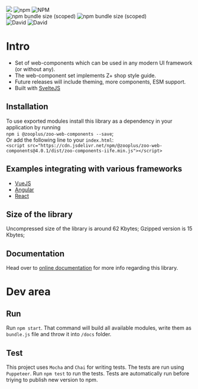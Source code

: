 [![](https://data.jsdelivr.com/v1/package/npm/@zooplus/zoo-web-components/badge)](https://www.jsdelivr.com/package/npm/@zooplus/zoo-web-components)
![npm](https://img.shields.io/npm/dw/@zooplus/zoo-web-components.svg)
![NPM](https://img.shields.io/npm/l/@zooplus/zoo-web-components.svg)     
![npm bundle size (scoped)](https://img.shields.io/bundlephobia/min/@zooplus/zoo-web-components.svg)
![npm bundle size (scoped)](https://img.shields.io/bundlephobia/minzip/@zooplus/zoo-web-components.svg)      
![David](https://img.shields.io/david/dev/zooplus/zoo-web-components.svg)
![David](https://img.shields.io/david/zooplus/zoo-web-components.svg)

# Intro
 - Set of web-components which can be used in any modern UI framework (or without any).
 - The web-component set implements Z+ shop style guide.
 - Future releases will include theming, more components, ESM support.
 - Built with [SvelteJS](https://github.com/sveltejs)

## Installation
To use exported modules install this library as a dependency in your application by running       
`npm i @zooplus/zoo-web-components --save`;      
Or add the following line to your `index.html`:      
`<script src="https://cdn.jsdelivr.net/npm/@zooplus/zoo-web-components@4.0.1/dist/zoo-components-iife.min.js"></script>`

## Examples integrating with various frameworks
+ [VueJS](https://github.com/GeorgeTailor/vue-wc-integration)
+ [Angular](https://github.com/GeorgeTailor/angular-wc-integration)
+ [React](https://github.com/GeorgeTailor/react-wc-integration)

## Size of the library
Uncompressed size of the library is around 62 Kbytes;
Gzipped version is 15 Kbytes;

## Documentation
Head over to [online documentation](https://zooplus.github.io/zoo-web-components/) for more info regarding this library.


# Dev area
## Run
Run `npm start`. That command will build all available modules, write them as `bundle.js` file and throw it into `/docs` folder.

## Test
This project uses `Mocha` and `Chai` for writing tests. The tests are run using `Puppeteer`.
Run `npm test` to run the tests. Tests are automatically run before triying to publish new version to npm.
